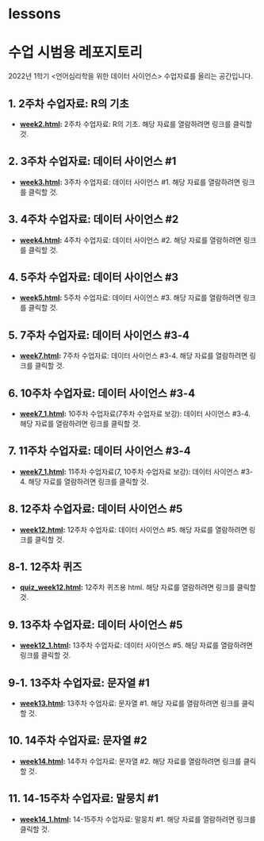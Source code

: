 # lessons
수업 시범용 레포지토리
=======
2022년 1학기 <언어심리학을 위한 데이터 사이언스> 수업자료를 올리는 공간입니다.

## 1. 2주차 수업자료: R의 기초

* **[week2.html](http://cognitivepsychology.github.io/data_science_for_psycholinguistics/week2.html):** 2주차 수업자료: R의 기초. 해당 자료를 열람하려면 링크를 클릭할 것. 

## 2. 3주차 수업자료: 데이터 사이언스 #1

* **[week3.html](http://cognitivepsychology.github.io/data_science_for_psycholinguistics/week3.html):** 3주차 수업자료: 데이터 사이언스 #1. 해당 자료를 열람하려면 링크를 클릭할 것. 

## 3. 4주차 수업자료: 데이터 사이언스 #2

* **[week4.html](http://cognitivepsychology.github.io/data_science_for_psycholinguistics/week4.html):** 4주차 수업자료: 데이터 사이언스 #2. 해당 자료를 열람하려면 링크를 클릭할 것. 

## 4. 5주차 수업자료: 데이터 사이언스 #3

* **[week5.html](http://cognitivepsychology.github.io/data_science_for_psycholinguistics/week5.html):** 5주차 수업자료: 데이터 사이언스 #3. 해당 자료를 열람하려면 링크를 클릭할 것. 

## 5. 7주차 수업자료: 데이터 사이언스 #3-4

* **[week7.html](http://cognitivepsychology.github.io/data_science_for_psycholinguistics/week7.html):** 7주차 수업자료: 데이터 사이언스 #3-4. 해당 자료를 열람하려면 링크를 클릭할 것. 

## 6. 10주차 수업자료: 데이터 사이언스 #3-4

* **[week7_1.html](http://cognitivepsychology.github.io/data_science_for_psycholinguistics/week7_1.html):** 10주차 수업자료(7주차 수업자료 보강): 데이터 사이언스 #3-4. 해당 자료를 열람하려면 링크를 클릭할 것. 

## 7. 11주차 수업자료: 데이터 사이언스 #3-4

* **[week7_1.html](http://cognitivepsychology.github.io/data_science_for_psycholinguistics/week7_1.html):** 11주차 수업자료(7, 10주차 수업자료 보강): 데이터 사이언스 #3-4. 해당 자료를 열람하려면 링크를 클릭할 것. 

## 8. 12주차 수업자료: 데이터 사이언스 #5

* **[week12.html](http://cognitivepsychology.github.io/data_science_for_psycholinguistics/week12.html):** 12주차 수업자료: 데이터 사이언스 #5. 해당 자료를 열람하려면 링크를 클릭할 것. 

## 8-1. 12주차 퀴즈

* **[quiz_week12.html](http://cognitivepsychology.github.io/data_science_for_psycholinguistics/quiz_week12.html):** 12주차 퀴즈용 html. 해당 자료를 열람하려면 링크를 클릭할 것. 

## 9. 13주차 수업자료: 데이터 사이언스 #5

* **[week12_1.html](http://cognitivepsychology.github.io/data_science_for_psycholinguistics/week12_1.html):** 13주차 수업자료: 데이터 사이언스 #5. 해당 자료를 열람하려면 링크를 클릭할 것. 

## 9-1. 13주차 수업자료: 문자열 #1

* **[week13.html](http://cognitivepsychology.github.io/data_science_for_psycholinguistics/week13.html):** 13주차 수업자료: 문자열 #1. 해당 자료를 열람하려면 링크를 클릭할 것. 

## 10. 14주차 수업자료: 문자열 #2

* **[week14.html](http://cognitivepsychology.github.io/data_science_for_psycholinguistics/week14.html):** 14주차 수업자료: 문자열 #2. 해당 자료를 열람하려면 링크를 클릭할 것. 

## 11. 14-15주차 수업자료: 말뭉치 #1

* **[week14_1.html](http://cognitivepsychology.github.io/data_science_for_psycholinguistics/week14_1.html):** 14-15주차 수업자료: 말뭉치 #1. 해당 자료를 열람하려면 링크를 클릭할 것. 